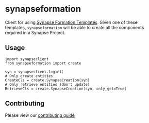 # synapseformation
Client for using [Synapse Formation Templates](https://github.com/Sage-Bionetworks/synapse-formation-templates). Given one of these templates, `synapseformation` will be able to create all the components required in a Synapse Project.

## Usage
```
import synapseclient
from synapseformation import create

syn = synapseclient.login()
# Only create entities
CreateCls = create.SynapseCreation(syn)
# Only retrieve entities (don't update)
RetrieveCls = create.SynapseCreation(syn, only_get=True)
```

## Contributing
Please view our [contributing guide](CONTRIBUTING.md)